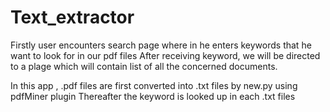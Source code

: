# Text_extractor

Firstly user encounters search page where in he enters keywords that he want to look for in our pdf files
After receiving keyword, we will be directed to a plage which will contain list of all the concerned documents.


In this app , .pdf files are first converted into .txt files by new.py using pdfMiner plugin
Thereafter the keyword is looked up in each .txt files


